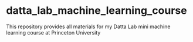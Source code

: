 # datta_lab_machine_learning_course
This repository provides all materials for my Datta Lab mini machine learning course at Princeton University
